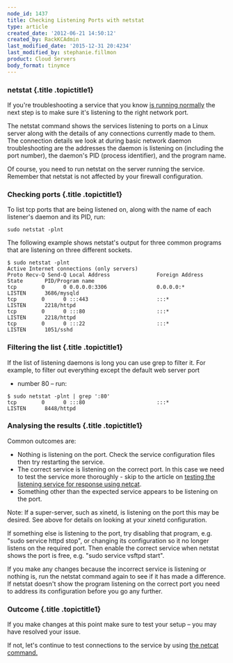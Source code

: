 ```yaml
---
node_id: 1437
title: Checking Listening Ports with netstat
type: article
created_date: '2012-06-21 14:50:12'
created_by: RackKCAdmin
last_modified_date: '2015-12-31 20:4234'
last_modified_by: stephanie.fillmon
product: Cloud Servers
body_format: tinymce
---
```


### netstat {.title .topictitle1}

If you're troubleshooting a service that you know [is running
normally](http://www.rackspace.com/knowledge_center/article/checking-system-load-on-linux)
the next step is to make sure it's listening to the right network port.

The netstat command shows the services listening to ports on a Linux
server along with the details of any connections currently made to them.
The connection details we look at during basic network daemon
troubleshooting are the addresses the daemon is listening on (including
the port number), the daemon's PID (process identifier), and the program
name.

Of course, you need to run netstat on the server running the service.
Remember that netstat is not affected by your firewall configuration.

### Checking ports {.title .topictitle1}

To list tcp ports that are being listened on, along with the name of
each listener's daemon and its PID, run:

~~~~ {.pre .codeblock}
sudo netstat -plnt
~~~~

The following example shows netstat's output for three common programs
that are listening on three different sockets.

~~~~ {.pre .codeblock}
$ sudo netstat -plnt 
Active Internet connections (only servers) 
Proto Recv-Q Send-Q Local Address               Foreign Address             State       PID/Program name   
tcp        0      0 0.0.0.0:3306                0.0.0.0:*                   LISTEN      3686/mysqld            
tcp        0      0 :::443                      :::*                        LISTEN      2218/httpd          
tcp        0      0 :::80                       :::*                        LISTEN      2218/httpd          
tcp        0      0 :::22                       :::*                        LISTEN      1051/sshd
~~~~

### Filtering the list {.title .topictitle1}

If the list of listening daemons is long you can use grep to filter it.
For example, to filter out everything except the default web server port
- number 80 &ndash; run:

~~~~ {.pre .codeblock}
$ sudo netstat -plnt | grep ':80'     
tcp        0      0 :::80                       :::*                        LISTEN      8448/httpd
~~~~

### Analysing the results {.title .topictitle1}

Common outcomes are:

-   Nothing is listening on the port. Check the service configuration
    files then try restarting the service.
-   The correct service is listening on the correct port. In this case
    we need to test the service more thoroughly - skip to the article on
    [testing the listening service for response using
    netcat](http://www.rackspace.com/knowledge_center/article/testing-network-services-with-netcat).
-   Something other than the expected service appears to be listening on
    the port.

Note: If a super-server, such as xinetd, is listening on the port this
may be desired. See above for details on looking at your xinetd
configuration.

If something else is listening to the port, try disabling that program,
e.g. "sudo service httpd stop", or changing its configuration so it no
longer listens on the required port. Then enable the correct service
when netstat shows the port is free, e.g. "sudo service vsftpd start".

If you make any changes because the incorrect service is listening or
nothing is, run the netstat command again to see if it has made a
difference. If netstat doesn't show the program listening on the correct
port you need to address its configuration before you go any further.

### Outcome {.title .topictitle1}

If you make changes at this point make sure to test your setup &ndash; you may
have resolved your issue.

If not, let's continue to test connections to the service by using [the
netcat
command.](http://www.rackspace.com/knowledge_center/article/testing-network-services-with-netcat)

